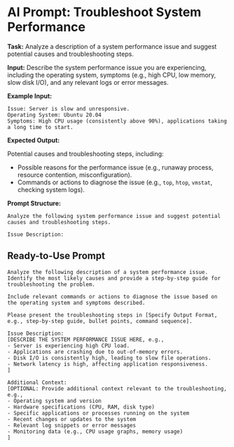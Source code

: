 # AI Prompt: Troubleshoot System Performance

**Task:** Analyze a description of a system performance issue and suggest potential causes and troubleshooting steps.

**Input:** Describe the system performance issue you are experiencing, including the operating system, symptoms (e.g., high CPU, low memory, slow disk I/O), and any relevant logs or error messages.

**Example Input:**

```
Issue: Server is slow and unresponsive.
Operating System: Ubuntu 20.04
Symptoms: High CPU usage (consistently above 90%), applications taking a long time to start.
```

**Expected Output:**

Potential causes and troubleshooting steps, including:
*   Possible reasons for the performance issue (e.g., runaway process, resource contention, misconfiguration).
*   Commands or actions to diagnose the issue (e.g., `top`, `htop`, `vmstat`, checking system logs).

**Prompt Structure:**

```
Analyze the following system performance issue and suggest potential causes and troubleshooting steps.

Issue Description:
```

## Ready-to-Use Prompt

```
Analyze the following description of a system performance issue. Identify the most likely causes and provide a step-by-step guide for troubleshooting the problem.

Include relevant commands or actions to diagnose the issue based on the operating system and symptoms described.

Please present the troubleshooting steps in [Specify Output Format, e.g., step-by-step guide, bullet points, command sequence].

Issue Description:
[DESCRIBE THE SYSTEM PERFORMANCE ISSUE HERE, e.g.,
- Server is experiencing high CPU load.
- Applications are crashing due to out-of-memory errors.
- Disk I/O is consistently high, leading to slow file operations.
- Network latency is high, affecting application responsiveness.
]

Additional Context:
[OPTIONAL: Provide additional context relevant to the troubleshooting, e.g.,
- Operating system and version
- Hardware specifications (CPU, RAM, disk type)
- Specific applications or processes running on the system
- Recent changes or updates to the system
- Relevant log snippets or error messages
- Monitoring data (e.g., CPU usage graphs, memory usage)
]
